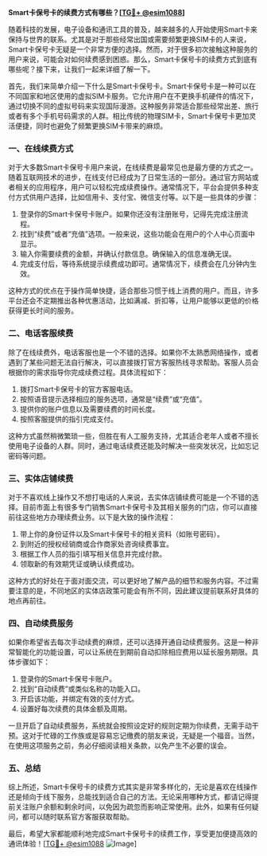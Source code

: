 **Smart卡保号卡的续费方式有哪些？[[TG💪+ @esim1088](https://t.me/s/esim1088)]**

随着科技的发展，电子设备和通讯工具的普及，越来越多的人开始使用Smart卡来保持与世界的联系。尤其是对于那些经常出国或需要频繁更换SIM卡的人来说，Smart卡保号卡无疑是一个非常方便的选择。然而，对于很多初次接触这种服务的用户来说，可能会对如何续费感到困惑。那么，Smart卡保号卡的续费方式到底有哪些呢？接下来，让我们一起来详细了解一下。

首先，我们来简单介绍一下什么是Smart卡保号卡。Smart卡保号卡是一种可以在不同国家和地区使用的虚拟SIM卡服务。它允许用户在不更换手机硬件的情况下，通过切换不同的虚拟号码来实现国际漫游。这种服务非常适合那些经常出差、旅行或者有多个手机号码需求的人群。相比传统的物理SIM卡，Smart卡保号卡更加灵活便捷，同时也避免了频繁更换SIM卡带来的麻烦。

### **一、在线续费方式**

对于大多数Smart卡保号卡用户来说，在线续费是最常见也是最方便的方式之一。随着互联网技术的进步，在线支付已经成为了日常生活的一部分。通过官方网站或者相关的应用程序，用户可以轻松完成续费操作。通常情况下，平台会提供多种支付方式供用户选择，比如信用卡、支付宝、微信支付等。以下是一些具体的步骤：

1. 登录你的Smart卡保号卡账户。如果你还没有注册账号，记得先完成注册流程。
2. 找到“续费”或者“充值”选项。一般来说，这些功能会在用户的个人中心页面中显示。
3. 输入你需要续费的金额，并确认付款信息。确保输入的信息准确无误。
4. 完成支付后，等待系统提示续费成功即可。通常情况下，续费会在几分钟内生效。

这种方式的优点在于操作简单快捷，适合那些习惯于线上消费的用户。而且，许多平台还会不定期推出各种优惠活动，比如满减、折扣等，让用户能够以更低的价格获得更长时间的服务。

### **二、电话客服续费**

除了在线续费外，电话客服也是一个不错的选择。如果你不太熟悉网络操作，或者遇到了某些问题无法自行解决，可以直接拨打官方客服热线寻求帮助。客服人员会根据你的需求指导你完成续费过程。具体流程如下：

1. 拨打Smart卡保号卡的官方客服电话。
2. 按照语音提示选择相应的服务选项，通常是“续费”或“充值”。
3. 提供你的账户信息以及需要续费的时间长度。
4. 按照客服提供的指引完成支付。

这种方式虽然稍微繁琐一些，但胜在有人工服务支持，尤其适合老年人或者不擅长使用电子设备的人群。同时，通过电话续费还能及时解决一些突发状况，比如忘记密码等问题。

### **三、实体店铺续费**

对于不喜欢线上操作又不想打电话的人来说，去实体店铺续费可能是一个不错的选择。目前市面上有很多专门销售Smart卡保号卡及其相关服务的门店，你可以直接前往这些地方办理续费业务。以下是大致的操作流程：

1. 带上你的身份证件以及Smart卡保号卡的相关资料（如账号密码）。
2. 到附近的授权经销商或合作商家处咨询续费事宜。
3. 根据工作人员的指引填写相关信息并完成付款。
4. 领取新的有效期凭证或确认续费成功。

这种方式的好处在于面对面交流，可以更好地了解产品的细节和服务内容。不过需要注意的是，不同地区的实体店政策可能会有所不同，因此建议提前联系好具体的地点再前往。

### **四、自动续费服务**

如果你希望省去每次手动续费的麻烦，还可以选择开通自动续费服务。这是一种非常智能化的功能设置，可以让系统在到期前自动扣除相应费用以延长服务期限。具体步骤如下：

1. 登录你的Smart卡保号卡账户。
2. 找到“自动续费”或类似名称的功能入口。
3. 开启该功能，并绑定有效的支付方式。
4. 设置好每次续费的具体金额及周期。

一旦开启了自动续费服务，系统就会按照设定好的规则定期为你续费，无需手动干预。这对于忙碌的工作族或是容易忘记缴费的朋友来说，无疑是一个福音。当然，在使用这项服务之前，务必仔细阅读相关条款，以免产生不必要的误会。

### **五、总结**

综上所述，Smart卡保号卡的续费方式其实是非常多样化的，无论是喜欢在线操作还是倾向于线下服务，总能找到适合自己的方法。无论采用哪种方式，都请记得提前关注账户余额和剩余时间，以免因为疏忽而影响正常使用。此外，如果有任何疑问，都可以随时联系官方客服获取帮助。

最后，希望大家都能顺利地完成Smart卡保号卡的续费工作，享受更加便捷高效的通讯体验！[[TG💪+ @esim1088](https://t.me/s/esim1088) ![Image](https://i.postimg.cc/4NQfJmqS/Snipaste-2025-05-13-00-14-12.png)]